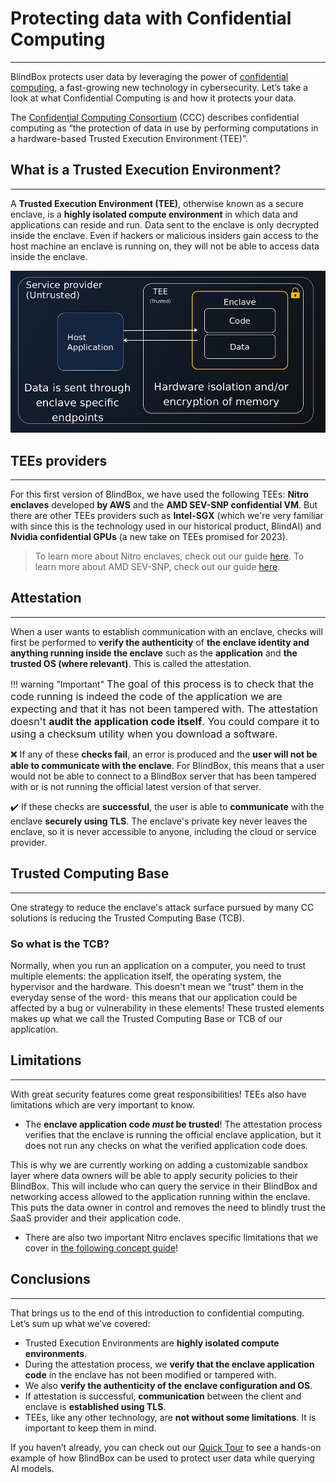 # Protecting data with Confidential Computing
_________________________________

BlindBox protects user data by leveraging the power of [confidential computing](https://en.wikipedia.org/wiki/Confidential_computing), a fast-growing new technology in cybersecurity. Let’s take a look at what Confidential Computing is and how it protects your data.


The [Confidential Computing Consortium](https://confidentialcomputing.io/) (CCC) describes confidential computing as “the protection of data in use by performing computations in a hardware-based Trusted Execution Environment (TEE)”.

## What is a Trusted Execution Environment?
____________________________________


A **Trusted Execution Environment (TEE)**, otherwise known as a secure enclave, is a **highly isolated compute environment** in which data and applications can reside and run. Data sent to the enclave is only decrypted inside the enclave. Even if hackers or malicious insiders gain access to the host machine an enclave is running on, they will not be able to access data inside the enclave.


![Trusted Execution Environment](../../assets/TEE.png)

## TEEs providers
______________________


For this first version of BlindBox, we have used the following TEEs: **Nitro enclaves** developed **by AWS**  and the **AMD SEV-SNP confidential VM**. But there are other TEEs providers such as **Intel-SGX** (which we're very familiar with since this is the technology used in our historical product, BlindAI) and **Nvidia confidential GPUs** (a new take on TEEs promised for 2023).

> To learn more about Nitro enclaves, check out our guide [here](../concepts/nitro-enclaves.md).
> To learn more about AMD SEV-SNP, check out our guide [here](../concepts/AMD-SEV.md).

## Attestation
___________________

When a user wants to establish communication with an enclave, checks will first be performed to **verify the authenticity** of **the enclave identity and anything running inside the enclave** such as the **application** and **the trusted OS (where relevant)**. This is called the attestation.

!!! warning "Important"
    <font size="3">
    The goal of this process is to check that the code running is indeed the code of the application we are expecting and that it has not been tampered with. The attestation doesn't **audit the application code itself**. You could compare it to using a checksum utility when you download a software.
    </font>


❌ If any of these **checks fail**, an error is produced and the **user will not be able to communicate with the enclave**. For BlindBox, this means that a user would not be able to connect to a BlindBox server that has been tampered with or is not running the official latest version of that server.


✔️ If these checks are **successful**, the user is able to **communicate** with the enclave **securely using TLS**. The enclave's private key never leaves the enclave, so it is never accessible to anyone, including the cloud or service provider.

## Trusted Computing Base

_________________________

One strategy to reduce the enclave's attack surface pursued by many CC solutions is reducing the Trusted Computing Base (TCB).

### So what is the TCB?

Normally, when you run an application on a computer, you need to trust multiple elements: the application itself, the operating system, the hypervisor and the hardware. This doesn't mean we "trust" them in the everyday sense of the word- this means that our application could be affected by a bug or vulnerability in these elements! These trusted elements makes up what we call the Trusted Computing Base or TCB of our application.

## Limitations
__________________________

With great security features come great responsibilities! TEEs also have limitations which are very important to know.


+ The **enclave application code *must* be trusted**! The attestation process verifies that the enclave is running the official enclave application, but it does not run any checks on what the verified application code does.

This is why we are currently working on adding a customizable sandbox layer where data owners will be able to apply security policies to their BlindBox. This will include who can query the service in their BlindBox and networking access allowed to the application running within the enclave. This puts the data owner in control and removes the need to blindly trust the SaaS provider and their application code.


+ There are also two important Nitro enclaves specific limitations that we cover in [the following concept guide](https://blindbox.mithrilsecurity.io/en/latest/docs/concepts/Trusted_Execution_Environments/nitro-enclaves)!


## Conclusions
___________________________________________

That brings us to the end of this introduction to confidential computing. Let’s sum up what we’ve covered:

- Trusted Execution Environments are **highly isolated compute environments**.
- During the attestation process, we **verify that the enclave application code** in the enclave has not been modified or tampered with.
- We also **verify the authenticity of the enclave configuration and OS**.
- If attestation is successful, **communication** between the client and enclave is **established using TLS**.
- TEEs, like any other technology, are **not without some limitations**. It is important to keep them in mind.

If you haven’t already, you can check out our [Quick Tour](quick-tour.ipynb) to see a hands-on example of how BlindBox can be used to protect user data while querying AI models.